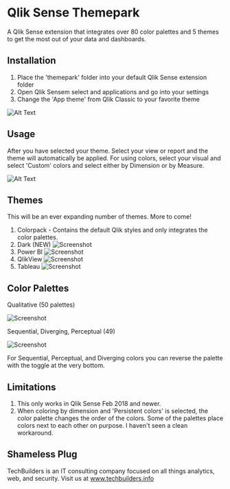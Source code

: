 # Qlik Sense Themepark
A Qlik Sense extension that integrates over 80 color palettes and 5 themes to get the most out of your data and dashboards.


## Installation

1. Place the 'themepark' folder into your default Qlik Sense extension folder
2. Open Qlik Sensem select and applications and go into your settings
3. Change the 'App theme' from Qlik Classic to your favorite theme

![Alt Text](https://raw.githubusercontent.com/techbui1ders/QlikSense-themepark/master/img/getstarted.gif)

## Usage

After you have selected your theme. Select your view or report and the theme will automatically be applied. For using colors, select your visual and select 'Custom' colors and select either by Dimension or by Measure.

![Alt Text](https://raw.githubusercontent.com/techbui1ders/QlikSense-themepark/master/img/colorpack.gif)

## Themes
This will be an ever expanding number of themes. More to come!

1. Colorpack - Contains the default Qlik styles and only integrates the color palettes.
2. Dark (NEW)
![Screenshot](https://raw.githubusercontent.com/techbui1ders/QlikSense-themepark/master/img/dark.PNG)
3. Power BI
![Screenshot](https://raw.githubusercontent.com/techbui1ders/QlikSense-themepark/master/img/powerbi.PNG)
4. QlikView
![Screenshot](https://raw.githubusercontent.com/techbui1ders/QlikSense-themepark/master/img/qlikview.PNG)
5. Tableau
![Screenshot](https://raw.githubusercontent.com/techbui1ders/QlikSense-themepark/master/img/tableau.PNG)

## Color Palettes
Qualitative (50 palettes)

![Screenshot](https://raw.githubusercontent.com/techbui1ders/QlikSense-themepark/master/img/dimension.png)

Sequential, Diverging, Perceptual (49)

![Screenshot](https://raw.githubusercontent.com/techbui1ders/QlikSense-themepark/master/img/measure.png)

For Sequential, Perceptual, and Diverging colors you can reverse the palette with the toggle at the very bottom.


## Limitations

1. This only works in Qlik Sense Feb 2018 and newer.
2. When coloring by dimension and 'Persistent colors' is selected, the color palette changes the order of the colors. Some of the palettes place colors next to each other on purpose. I haven't seen a clean workaround.

## Shameless Plug

TechBuilders is an IT consulting company focused on all things analytics, web, and security. Visit us at www.techbuilders.info